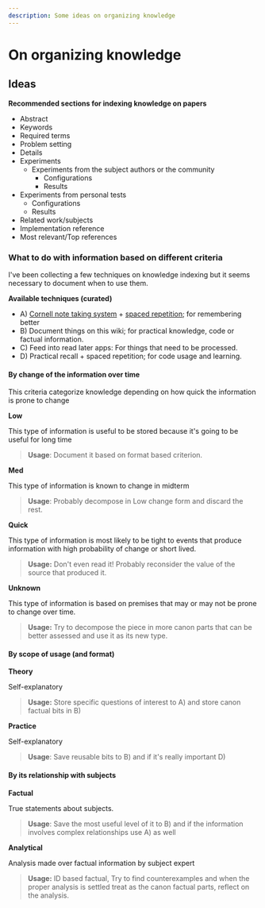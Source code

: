 ```yaml
---
description: Some ideas on organizing knowledge
---
```


# On organizing knowledge

## Ideas

**Recommended sections for indexing knowledge on papers**

- Abstract
- Keywords
- Required terms
- Problem setting
- Details
- Experiments
  - Experiments from the subject authors or the community
    - Configurations
    - Results
 - Experiments from personal tests
   - Configurations
   - Results
- Related work/subjects
- Implementation reference
- Most relevant/Top references



### What to do with information based on different criteria

I've been collecting a few techniques on knowledge indexing but it seems necessary to document when to use them.

**Available techniques (curated)**

- A) [Cornell note taking system](https://lsc.cornell.edu/how-to-study/taking-notes/cornell-note-taking-system/) + [spaced repetition](https://fs.blog/2018/12/spacing-effect/); for remembering better
- B) Document things on this wiki; for practical knowledge, code or factual information.
- C) Feed into read later apps: For things that need to be processed.
- D) Practical recall + spaced repetition; for code usage and learning.



#### By change of the information over time

This criteria categorize knowledge depending on how quick the information is prone to change

**Low**

This type of information is useful to be stored because it's going to be useful for long time

> **Usage**: Document it based on format based criterion. 

**Med**

This type of information is known to change in midterm

> **Usage**: Probably decompose in Low change form and discard the rest.

**Quick**

This type of information is most likely to be tight to events that produce information with high probability of change or short lived.

> **Usage:** Don't even read it! Probably reconsider the value of the source that produced it.

**Unknown**

This type of information is based on premises that may or may not be prone to change over time.

> **Usage:** Try to decompose the piece in more canon parts that can be better assessed and use it as its new type.



#### By scope of usage (and format)

**Theory**

Self-explanatory

> **Usage:** Store specific questions of interest to A) and store canon factual bits in B)

**Practice**

Self-explanatory

> **Usage**: Save reusable bits to B) and if it's really important D)



#### By its relationship with subjects

**Factual**

True statements about subjects.

> **Usage**: Save the most useful level of it to B) and if the information involves complex relationships use A) as well

**Analytical**

Analysis made over factual information by subject expert

> **Usage:** ID based factual, Try to find counterexamples and when the proper analysis is settled treat as the canon factual parts, reflect on the analysis.

